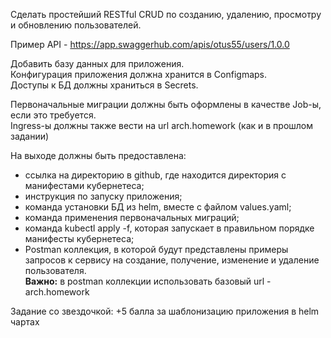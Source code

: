 Сделать простейший RESTful CRUD по созданию, удалению, просмотру и обновлению пользователей.

Пример API  - https://app.swaggerhub.com/apis/otus55/users/1.0.0

Добавить базу данных для приложения.  
Конфигурация приложения должна хранится в Configmaps.  
Доступы к БД должны храниться в Secrets.

Первоначальные миграции должны быть оформлены в качестве Job-ы, если это требуется.  
Ingress-ы должны также вести на url arch.homework (как и в прошлом задании)  

На выходе должны быть предоставлена:
- ссылка на директорию в github, где находится директория с манифестами кубернетеса;
- инструкция по запуску приложения;
- команда установки БД из helm, вместе с файлом values.yaml;
- команда применения первоначальных миграций;
- команда kubectl apply -f, которая запускает в правильном порядке манифесты кубернетеса;
- Postman коллекция, в которой будут представлены примеры запросов к сервису на создание, получение, изменение и удаление пользователя. </br><b>Важно:</b> в postman коллекции использовать базовый url - arch.homework

Задание со звездочкой: +5 балла за шаблонизацию приложения в helm чартах